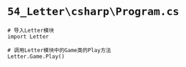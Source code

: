 # `54_Letter\csharp\Program.cs`

```
# 导入Letter模块
import Letter

# 调用Letter模块中的Game类的Play方法
Letter.Game.Play()
```